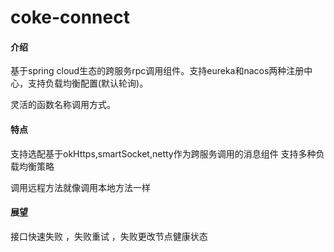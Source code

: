 # coke-connect

#### 介绍
基于spring cloud生态的跨服务rpc调用组件。支持eureka和nacos两种注册中心，支持负载均衡配置(默认轮询)。

灵活的函数名称调用方式。

#### 特点
支持选配基于okHttps,smartSocket,netty作为跨服务调用的消息组件
支持多种负载均衡策略

调用远程方法就像调用本地方法一样

#### 展望

接口快速失败 ，失败重试 ，失败更改节点健康状态

